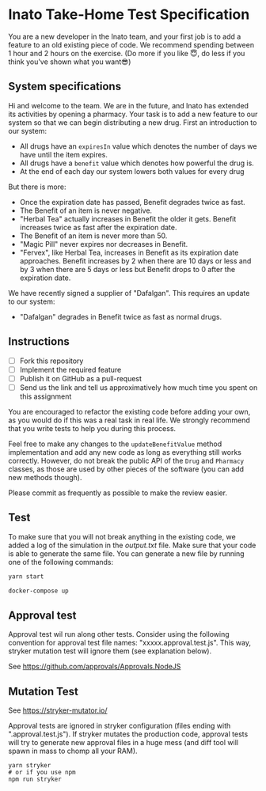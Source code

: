 # Inato Take-Home Test Specification

You are a new developer in the Inato team, and your first job is to add a feature to an old existing piece of code.
We recommend spending between 1 hour and 2 hours on the exercise. (Do more if you like 😇, do less if you think you've shown what you want😎)

## System specifications

Hi and welcome to the team. We are in the future, and Inato has extended its activities by opening a pharmacy. Your task is to add a new feature to our system so that we can begin distributing a new drug. First an introduction to our system:

- All drugs have an `expiresIn` value which denotes the number of days we have until the item expires.
- All drugs have a `benefit` value which denotes how powerful the drug is.
- At the end of each day our system lowers both values for every drug

But there is more:

- Once the expiration date has passed, Benefit degrades twice as fast.
- The Benefit of an item is never negative.
- "Herbal Tea" actually increases in Benefit the older it gets. Benefit increases twice as fast after the expiration date.
- The Benefit of an item is never more than 50.
- "Magic Pill" never expires nor decreases in Benefit.
- "Fervex", like Herbal Tea, increases in Benefit as its expiration date approaches. Benefit increases by 2 when there are 10 days or less and by 3 when there are 5 days or less but Benefit drops to 0 after the expiration date.

We have recently signed a supplier of "Dafalgan". This requires an update to our system:

- "Dafalgan" degrades in Benefit twice as fast as normal drugs.

## Instructions

- [ ] Fork this repository
- [ ] Implement the required feature
- [ ] Publish it on GitHub as a pull-request
- [ ] Send us the link and tell us approximatively how much time you spent on this assignment

You are encouraged to refactor the existing code before adding your own, as you would do if this was a real task in real life. We strongly recommend that you write tests to help you during this process.

Feel free to make any changes to the `updateBenefitValue` method implementation and add any new code as long as everything still works correctly. However, do not break the public API of the `Drug` and `Pharmacy` classes, as those are used by other pieces of the software (you can add new methods though).

Please commit as frequently as possible to make the review easier.

## Test

To make sure that you will not break anything in the existing code, we added a log of the simulation in the _output.txt_ file. Make sure that your code is able to generate the same file. You can generate a new file by running one of the following commands:

```sh
yarn start
```

```sh
docker-compose up
```

## Approval test

Approval test wil run along other tests.
Consider using the following convention for approval test file names: "xxxxx.approval.test.js". This way, stryker mutation test will ignore them (see explanation below).

See https://github.com/approvals/Approvals.NodeJS


## Mutation Test

See https://stryker-mutator.io/

Approval tests are ignored in stryker configuration (files ending with ".approval.test.js").
If stryker mutates the production code, approval tests will try to generate new approval files in a huge mess (and diff tool will spawn in mass to chomp all your RAM).

```shell
yarn stryker
# or if you use npm
npm run stryker
```




